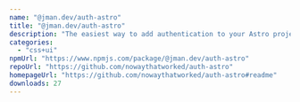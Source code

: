 ```yaml
---
name: "@jman.dev/auth-astro"
title: "@jman.dev/auth-astro"
description: "The easiest way to add authentication to your Astro project!"
categories:
  - "css+ui"
npmUrl: "https://www.npmjs.com/package/@jman.dev/auth-astro"
repoUrl: "https://github.com/nowaythatworked/auth-astro"
homepageUrl: "https://github.com/nowaythatworked/auth-astro#readme"
downloads: 27
---
```

